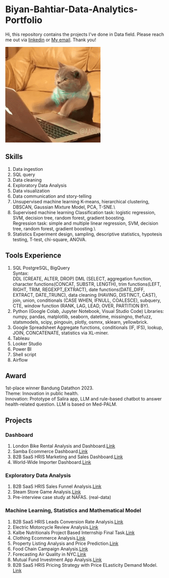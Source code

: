 # Biyan-Bahtiar-Data-Analytics-Portfolio

Hi, this repository contains the projects I've done in Data field. Please reach me out via [linkedin](linkedin.com/in/biyan-bahtiar-ramadhan) or [My email](mailto:biyan.bahtiar@gmail.com). Thank you!

<p align:"center">
   <img src="https://github.com/BiyBah/Biyan-Bahtiar-Data-Analytics-Portfolio/blob/work_in_progress/2GU.gif" alt="animated" />
</p>

## Skills
1. Data ingestion
2. SQL query
3. Data cleaning
4. Exploratory Data Analysis
5. Data visualization
6. Data communication and story-telling
7. Unsupervised machine learning
K-means, hierarchical clustering, DBSCAN, Gaussian Mixture Model, PCA, T-SNE.\
8. Supervised machine learning
Classification task: logistic regression, SVM, decision tree, random forest, gradient boosting.\
Regression task: simple and multiple linear regression, SVM, decision tree, random forest, gradient boosting.\
9. Statistics
Experiment design, sampling, descriptive statistics, hypotesis testing, T-test, chi-square, ANOVA. 

## Tools Experience
1. SQL
PostgreSQL, BigQuery\
Syntax:\
DDL (CREATE, ALTER, DROP)
DML (SELECT, aggregation function, character functions(CONCAT, SUBSTR, LENGTH), trim functions(LEFT, RIGHT, TRIM, REGEXPT_EXTRACT), date functions(DATE_DIFF, EXTRACT, DATE_TRUNC), data cleaning (HAVING, DISTINCT, CAST), join, union, conditionals (CASE WHEN, IFNULL, COALESCE), subquery, CTE, window function (RANK, LAG, LEAD, OVER, PARTITION BY).
2. Python (Google Colab, Jupyter Notebook, Visual Studio Code)
Libraries: numpy, pandas, matplotlib, seaborn, datetime, missingno, thefuzz, statsmodels, scipy, pingouin, plotly, osmnx, sklearn, yellowbrick.
3. Google Spreadsheet
Aggregate functions, conditionals (IF, IFS), lookup, JOIN, CONCATENATE, statistics via XL-miner.
4. Tableau
5. Looker Studio
6. Power BI
7. Shell script
8. Airflow
## Award
1st-place winner Bandung Datathon 2023.\
Theme: Innovation in public health.\
Innovation: Prototype of Salira app, LLM and rule-based chatbot to answer health-related question. LLM is based on Med-PALM.
## Projects
### Dashboard
1. London Bike Rental Analysis and Dashboard.[Link](https://github.com/BiyBah/Biyan-Bahtiar-Data-Analytics-Portfolio/tree/main/london_bike)
2. Samba Ecommerce Dashboard.[Link](https://github.com/BiyBah/Biyan-Bahtiar-Data-Analytics-Portfolio/tree/main/samba_ecommerce_dashboard)
3. B2B SaaS HRIS Marketing and Sales Dashboard.[Link](https://github.com/BiyBah/Biyan-Bahtiar-Data-Analytics-Portfolio/tree/work_in_progress/hris_sales_marketing_dashboard)
4. World-Wide Importer Dashboard.[Link](https://github.com/BiyBah/Biyan-Bahtiar-Data-Analytics-Portfolio/tree/main/wwi_business_dashboard)
### Exploratory Data Analysis
1. B2B SaaS HRIS Sales Funnel Analysis.[Link](https://github.com/BiyBah/Biyan-Bahtiar-Data-Analytics-Portfolio/tree/main/hris_sales_funnel_analysis)
2. Steam Store Game Analysis.[Link](https://github.com/BiyBah/Biyan-Bahtiar-Data-Analytics-Portfolio/tree/main/steam_store_game_analysis)
3. Pre-interview case study at NAFAS. (real-data)
### Machine Learning, Statistics and Mathematical Model
1. B2B SaaS HRIS Leads Conversion Rate Analysis.[Link](https://github.com/BiyBah/Biyan-Bahtiar-Data-Analytics-Portfolio/tree/main/leads_conversion_rate_analysis)
2. Electric Motorcycle Review Analysis.[Link](https://github.com/BiyBah/Biyan-Bahtiar-Data-Analytics-Portfolio/tree/main/electric_moped1)
3. Kalbe Nutritionals Project Based Internship Final Task.[Link](https://github.com/BiyBah/Biyan-Bahtiar-Data-Analytics-Portfolio/tree/main/kalbe_nutritionals)
4. Clothing Ecommerce Analysis.[Link](https://github.com/BiyBah/Biyan-Bahtiar-Data-Analytics-Portfolio/tree/main/clothing_ecommerce_analysis)
5. Property Listing Analysis and Price Prediction.[Link](https://github.com/BiyBah/Biyan-Bahtiar-Data-Analytics-Portfolio/tree/main/property_price_prediction)
6. Food Chain Campaign Analysis.[Link](https://github.com/BiyBah/Biyan-Bahtiar-Data-Analytics-Portfolio/tree/main/food_campaign)
7. Forecasting Air Quality in NYC.[Link](https://github.com/BiyBah/Biyan-Bahtiar-Data-Analytics-Portfolio/tree/main/air_quality_nyc)
8. Mutual Fund Investment App Analysis.[Link](https://github.com/BiyBah/Biyan-Bahtiar-Data-Analytics-Portfolio/tree/main/mutual_fund_app)
9. B2B SaaS HRIS Pricing Strategy with Price ELasticity Demand Model. [Link](https://github.com/BiyBah/Biyan-Bahtiar-Data-Analytics-Portfolio/tree/main/hris_pricing)
